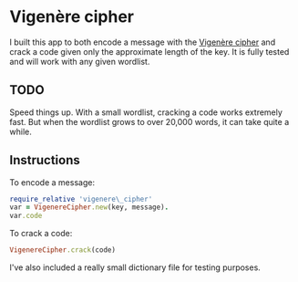 # Vigenère cipher

I built this app to both encode a message with the [Vigenère cipher](http://en.wikipedia.org/wiki/Vigen%C3%A8re_cipher) and crack a code given only the approximate length of the key. It is fully tested and will work with any given wordlist.

## TODO

Speed things up. With a small wordlist, cracking a code works extremely fast. But when the wordlist grows to over 20,000 words, it can take quite a while.

## Instructions

To encode a message:

```ruby
require_relative 'vigenere\_cipher'
var = VigenereCipher.new(key, message).
var.code
```

To crack a code:

```ruby
VigenereCipher.crack(code) 
```

I've also included a really small dictionary file for testing purposes.
